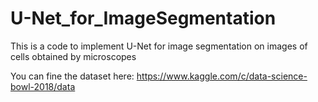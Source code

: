 # U-Net_for_ImageSegmentation
This is a code to implement U-Net for image segmentation on images of cells obtained by microscopes

You can fine the dataset here:
https://www.kaggle.com/c/data-science-bowl-2018/data
